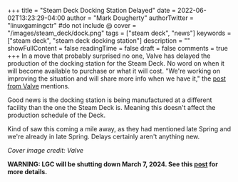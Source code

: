 +++
title = "Steam Deck Docking Station Delayed"
date = 2022-06-02T13:23:29-04:00
author = "Mark Dougherty"
authorTwitter = "linuxgamingctr" #do not include @
cover = "/images/steam_deck/dock.png"
tags = ["steam deck", "news"]
keywords = ["steam deck", "steam deck docking station"]
description = ""
showFullContent = false
readingTime = false
draft = false
comments = true
+++
In a move that probably surprised no one, Valve has delayed the production of the docking station for the Steam Deck. No word on when it will become available to purchase or what it will cost. "We're working on improving the situation and will share more info when we have it," the [post from Valve](https://store.steampowered.com/news/app/1675200/view/3328736287857025157) mentions.

Good news is the docking station is being manufactured at a different facility than the one the Steam Deck is. Meaning this doesn't affect the production schedule of the Deck.

Kind of saw this coming a mile away, as they had mentioned late Spring and we're already in late Spring. Delays certainly aren't anything new.

*Cover image credit: Valve*

**WARNING: LGC will be shutting down March 7, 2024. See this [post](https://linuxgamingcentral.com/posts/the-end-of-lgc/) for more details.**
